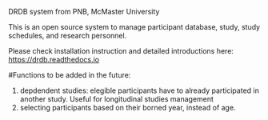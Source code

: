 DRDB system from PNB, McMaster University

This is an open source system to manage participant database, study, study schedules, and research personnel.

Please check installation instruction and detailed introductions here: https://drdb.readthedocs.io

#Functions to be added in the future:
1. depdendent studies: elegible participants have to already participated in another study. Useful for longitudinal studies management
2. selecting participants based on their borned year, instead of age.

